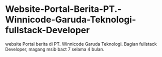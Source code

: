 # Website-Portal-Berita-PT.-Winnicode-Garuda-Teknologi-fullstack-Developer
website Portal berita di PT. Winnicode Garuda Teknologi. Bagian fullstack Developer, magang msib bact 7 selama 4 bulan.
